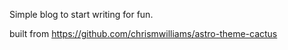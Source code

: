 Simple blog to start writing for fun.

built from https://github.com/chrismwilliams/astro-theme-cactus

